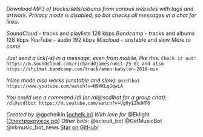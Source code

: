 *Download MP3 of tracks/sets/albums from various websites with tags and artwork.*
*Privacy mode is disabled, so bot checks all messages in a chat for links.*

_SoundCloud_ - tracks and playlists 128 kbps
_Bandcamp_ - tracks and albums 128 kbps
_YouTube_ - audio 192 kbps
_Mixcloud_ - unstable and slow
_More to come_

*Just send a link(-s) in a message, even from mobile, like this:*
`Check it out! https://m.soundcloud.com/richarddjames/umil-25-01 and also https://shitmat.bandcamp.com/track/amen-babylon-2016-mix`

*Inline mode also works (unstable and slow):*
`@scdlbot https://www.youtube.com/watch?v=N9XKLqGqwLA`

*You could use a command /dl (or /dl@scdlbot for a group chat):*
`/dl@scdlbot https://m.youtube.com/watch?v=Ug0y1ZhdHT0`

_Created by_ @gpchelkin \[[pchelk.in](http://pchelk.in)]
_With love for_ @Eklight \[[Электрокружок.рф](http://электрокружок.РФ)]
_Other bots:_ @scloud\_bot @GetMusicBot @vkmusic\_bot\_news
[Star on GitHub!](https://github.com/gpchelkin/scdlbot)